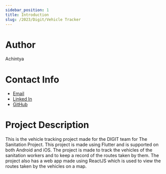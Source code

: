 ```yaml
---
sidebar_position: 1
title: Introduction
slug: /2023/Digit/Vehicle Tracker
---
```



# Author
Achintya

# Contact Info
- [Email](mailto:achintya22052000@gmail.com)
- [Linked In](https://www.linkedin.com/in/achintya-singh-4b4563200/)
- [GitHub](https://github.com/achintya-7)

# Project Description
This is the vehicle tracking project made for the DIGIT team for The Sanitation Project. This project is made using Flutter and is supported on both Android and iOS. The project is made to track the vehicles of the sanitation workers and to keep a record of the routes taken by them. The project also has a web app made using ReactJS which is used to view the routes taken by the vehicles on a map.
